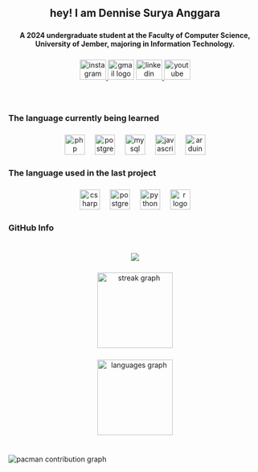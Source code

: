 <!-- <div align="center">
  <img height="150" src="https://media4.giphy.com/media/v1.Y2lkPTc5MGI3NjExYWl6eHhjOXY4Y2d1ZzJnOW0zZWo5MmwxYms3bzczcmg3bGVtNXlzeSZlcD12MV9pbnRlcm5hbF9naWZfYnlfaWQmY3Q9Zw/yNMu1n4ci9uLOn1D6E/giphy.gif"  />
</div> -->

###

<h2 align="center">hey! I am Dennise Surya Anggara</h2>

###

<h4 align="center">A 2024 undergraduate student at the Faculty of Computer Science, University of Jember, majoring in Information Technology.</h4>

###

<div align="center">
  <a href="https://www.instagram.com/anggara.dennise/" target="_blank">
    <img src="https://raw.githubusercontent.com/maurodesouza/profile-readme-generator/master/src/assets/icons/social/instagram/default.svg" width="52" height="40" alt="instagram logo"  />
  </a>
  <img src="https://raw.githubusercontent.com/maurodesouza/profile-readme-generator/master/src/assets/icons/social/gmail/default.svg" width="52" height="40" alt="gmail logo"  />
  <a href="https://www.linkedin.com/in/dennise-anggara/" target="_blank">
    <img src="https://raw.githubusercontent.com/maurodesouza/profile-readme-generator/master/src/assets/icons/social/linkedin/default.svg" width="52" height="40" alt="linkedin logo"  />
  </a>
  <a href="https://www.youtube.com/@denniseanggara" target="_blank">
    <img src="https://raw.githubusercontent.com/maurodesouza/profile-readme-generator/master/src/assets/icons/social/youtube/default.svg" width="52" height="40" alt="youtube logo"  />
  </a>
</div>

###

<br clear="both">

<h3 align="left">The language currently being learned</h3>

###

<div align="center">
  <img src="https://cdn.jsdelivr.net/gh/devicons/devicon/icons/php/php-original.svg" height="40" alt="php logo"  />
  <img width="12" />
  <img src="https://cdn.jsdelivr.net/gh/devicons/devicon/icons/postgresql/postgresql-original.svg" height="40" alt="postgresql logo"  />
  <img width="12" />
  <img src="https://cdn.jsdelivr.net/gh/devicons/devicon/icons/mysql/mysql-original.svg" height="40" alt="mysql logo"  />
  <img width="12" />
  <img src="https://cdn.jsdelivr.net/gh/devicons/devicon/icons/javascript/javascript-original.svg" height="40" alt="javascript logo"  />
  <img width="12" />
  <img src="https://cdn.jsdelivr.net/gh/devicons/devicon/icons/arduino/arduino-original.svg" height="40" alt="arduino logo"  />
</div>

###

<h3 align="left">The language used in the last project</h3>

###

<div align="center">
  <img src="https://cdn.jsdelivr.net/gh/devicons/devicon/icons/csharp/csharp-original.svg" height="40" alt="csharp logo"  />
  <img width="12" />
  <img src="https://cdn.jsdelivr.net/gh/devicons/devicon/icons/postgresql/postgresql-original.svg" height="40" alt="postgresql logo"  />
  <img width="12" />
  <img src="https://cdn.jsdelivr.net/gh/devicons/devicon/icons/python/python-original.svg" height="40" alt="python logo"  />
  <img width="12" />
  <img src="https://cdn.jsdelivr.net/gh/devicons/devicon/icons/r/r-original.svg" height="40" alt="r logo"  />
</div>

###

<h3 align="left">GitHub Info</h3>

###

<br clear="both">

<div align="center">
  <img src="https://visitor-badge.laobi.icu/badge?page_id=angganyobait.angganyobait&"  />
</div>

###

<div align="center">
  <img src="https://streak-stats.demolab.com?user=angganyobait&locale=en&mode=weekly&theme=tokyonight&hide_border=false&border_radius=10&order=3" height="150" alt="streak graph"  />
</div>

###

<div align="center">
  <img src="https://github-readme-stats.vercel.app/api/top-langs?username=angganyobait&locale=en&hide_title=false&layout=compact&card_width=320&langs_count=5&theme=tokyonight&hide_border=false&order=2" height="150" alt="languages graph"  />
</div>

###

<br clear="both">

<picture>
  <source media="(prefers-color-scheme: dark)" srcset="https://raw.githubusercontent.com/angganyobait/angganyobait/output/pacman-contribution-graph-dark.svg">
  <source media="(prefers-color-scheme: light)" srcset="https://raw.githubusercontent.com/angganyobait/angganyobait/output/pacman-contribution-graph.svg">
  <img alt="pacman contribution graph" src="https://raw.githubusercontent.com/angganyobait/angganyobait/output/pacman-contribution-graph.svg">
</picture>


